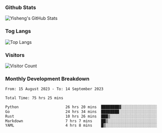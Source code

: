 ### Github Stats
![Yisheng's GitHub Stats](https://github-readme-stats-9qabuvhk1-gongyisheng.vercel.app/api?username=gongyisheng&count_private=true&show_icons=true)
### Tog Langs
![Top Langs](https://github-readme-stats-9qabuvhk1-gongyisheng.vercel.app/api/top-langs/?username=gongyisheng&layout=compact)
### Visitors
![Visitor Count](https://profile-counter.glitch.me/gongyisheng/count.svg)
### Monthly Development Breakdown
<!--START_SECTION:waka-->

```txt
From: 15 August 2023 - To: 14 September 2023

Total Time: 75 hrs 25 mins

Python                     26 hrs 20 mins  ████████▓░░░░░░░░░░░░░░░░   34.92 %
Go                         24 hrs 34 mins  ████████░░░░░░░░░░░░░░░░░   32.59 %
Rust                       10 hrs 26 mins  ███▒░░░░░░░░░░░░░░░░░░░░░   13.85 %
Markdown                   7 hrs 7 mins    ██▒░░░░░░░░░░░░░░░░░░░░░░   09.45 %
YAML                       4 hrs 8 mins    █▒░░░░░░░░░░░░░░░░░░░░░░░   05.50 %
```

<!--END_SECTION:waka-->
